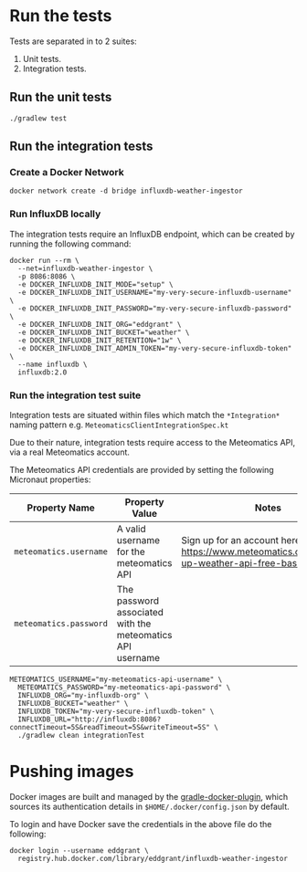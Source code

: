 # Run the tests

Tests are separated in to 2 suites:

1. Unit tests.
2. Integration tests.

## Run the unit tests

```shell
./gradlew test
```

## Run the integration tests

### Create a Docker Network

```shell
docker network create -d bridge influxdb-weather-ingestor
```

### Run InfluxDB locally

The integration tests require an InfluxDB endpoint, which can be created by running the following command:

```shell
docker run --rm \
  --net=influxdb-weather-ingestor \
  -p 8086:8086 \
  -e DOCKER_INFLUXDB_INIT_MODE="setup" \
  -e DOCKER_INFLUXDB_INIT_USERNAME="my-very-secure-influxdb-username" \
  -e DOCKER_INFLUXDB_INIT_PASSWORD="my-very-secure-influxdb-password" \
  -e DOCKER_INFLUXDB_INIT_ORG="eddgrant" \
  -e DOCKER_INFLUXDB_INIT_BUCKET="weather" \
  -e DOCKER_INFLUXDB_INIT_RETENTION="1w" \
  -e DOCKER_INFLUXDB_INIT_ADMIN_TOKEN="my-very-secure-influxdb-token" \
  --name influxdb \
  influxdb:2.0
```

### Run the integration test suite

Integration tests are situated within files which match the `*Integration*` naming pattern e.g. `MeteomaticsClientIntegrationSpec.kt`

Due to their nature, integration tests require access to the Meteomatics API, via a real Meteomatics account.

The Meteomatics API credentials are provided by setting the following Micronaut properties:

| Property Name          | Property Value                                            | Notes                                                                                               |
|------------------------|-----------------------------------------------------------|-----------------------------------------------------------------------------------------------------|
| `meteomatics.username` | A valid username for the meteomatics API                  | Sign up for an account here: https://www.meteomatics.com/en/sign-up-weather-api-free-basic-account/ |
| `meteomatics.password` | The password associated with the meteomatics API username |                                                                                                     |

```shell
METEOMATICS_USERNAME="my-meteomatics-api-username" \
  METEOMATICS_PASSWORD="my-meteomatics-api-password" \
  INFLUXDB_ORG="my-influxdb-org" \
  INFLUXDB_BUCKET="weather" \
  INFLUXDB_TOKEN="my-very-secure-influxdb-token" \
  INFLUXDB_URL="http://influxdb:8086?connectTimeout=5S&readTimeout=5S&writeTimeout=5S" \
  ./gradlew clean integrationTest
```

# Pushing images

Docker images are built and managed by the [gradle-docker-plugin][gradle-docker-plugin], which sources its authentication details in `$HOME/.docker/config.json` by default.

To login and have Docker save the credentials in the above file do the following:

```shell
docker login --username eddgrant \
  registry.hub.docker.com/library/eddgrant/influxdb-weather-ingestor
```

[gradle-docker-plugin]: https://github.com/bmuschko/gradle-docker-plugin